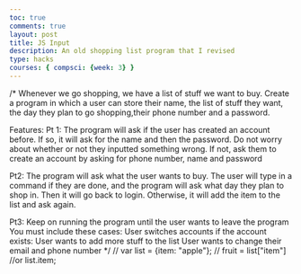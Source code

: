 ```yaml
---
toc: true
comments: true
layout: post
title: JS Input
description: An old shopping list program that I revised
type: hacks
courses: { compsci: {week: 3} }
---
```


/*
  Whenever we go shopping, we have a list of stuff we want to buy.
  Create a program in which a user can store their name, the list of
  stuff they want, the day they plan to go shopping,their 
  phone number and a password. 

  Features:
  Pt 1:
  The program will ask if the user has created an account before.
  If so, it will ask for the name and then the password. Do not
  worry about whether or not they inputted something wrong.
  If not, ask them to create an account by asking for phone number,
  name and password

  Pt2:
  The program will ask what the user wants to buy. The user will type in a command if they are done, and the program will ask what day they plan to shop in. Then it will go back to login. Otherwise, it will add the item to the list and ask again.  

  Pt3:
  Keep on running the program until the user wants to leave the program
  You must include these cases:
  User switches accounts
  if the account exists: 
    User wants to add more stuff to the list
    User wants to change their email and phone number
*/
// var list = {item: "apple"};
// fruit = list["item"] //or list.item;

<script>
// Initialize an empty shopping list array
let shoppingList = [];

// Function to add items to the shopping list
function addToShoppingList(item) {
    shoppingList.push(item);
    console.log(`${item} has been added to the shopping list.`);
}

// Main program loop
while (true) {
    // Prompt the user for input
    let userInput = prompt("Enter an item to add to the shopping list (or type 'quit' to exit):");

    // Check if the user wants to quit
    if (userInput.toLowerCase() === 'quit') {
        break;
    }

    // Add the item to the shopping list
    addToShoppingList(userInput);
}

// Print the final shopping list
console.log("\nHere is your final shopping list:");
shoppingList.forEach(item => {
    console.log(item);
});
</script>